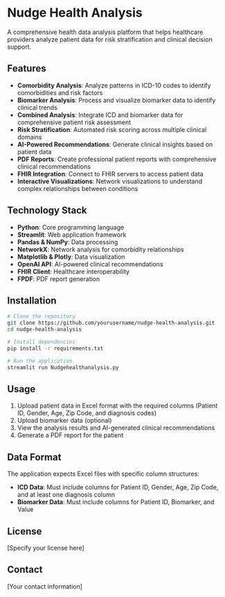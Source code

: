 # Nudge Health Analysis

A comprehensive health data analysis platform that helps healthcare providers analyze patient data for risk stratification and clinical decision support.

## Features

- **Comorbidity Analysis**: Analyze patterns in ICD-10 codes to identify comorbidities and risk factors
- **Biomarker Analysis**: Process and visualize biomarker data to identify clinical trends
- **Combined Analysis**: Integrate ICD and biomarker data for comprehensive patient risk assessment
- **Risk Stratification**: Automated risk scoring across multiple clinical domains
- **AI-Powered Recommendations**: Generate clinical insights based on patient data
- **PDF Reports**: Create professional patient reports with comprehensive clinical recommendations
- **FHIR Integration**: Connect to FHIR servers to access patient data
- **Interactive Visualizations**: Network visualizations to understand complex relationships between conditions

## Technology Stack

- **Python**: Core programming language
- **Streamlit**: Web application framework
- **Pandas & NumPy**: Data processing
- **NetworkX**: Network analysis for comorbidity relationships
- **Matplotlib & Plotly**: Data visualization
- **OpenAI API**: AI-powered clinical recommendations
- **FHIR Client**: Healthcare interoperability
- **FPDF**: PDF report generation

## Installation

```bash
# Clone the repository
git clone https://github.com/yourusername/nudge-health-analysis.git
cd nudge-health-analysis

# Install dependencies
pip install -r requirements.txt

# Run the application
streamlit run Nudgehealthanalysis.py
```

## Usage

1. Upload patient data in Excel format with the required columns (Patient ID, Gender, Age, Zip Code, and diagnosis codes)
2. Upload biomarker data (optional)
3. View the analysis results and AI-generated clinical recommendations
4. Generate a PDF report for the patient

## Data Format

The application expects Excel files with specific column structures:
- **ICD Data**: Must include columns for Patient ID, Gender, Age, Zip Code, and at least one diagnosis column
- **Biomarker Data**: Must include columns for Patient ID, Biomarker, and Value

## License

[Specify your license here]

## Contact

[Your contact information] 